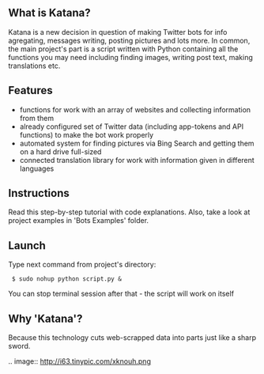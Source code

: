 What is Katana?
---------------
Katana is a new decision in question of making Twitter bots for info agregating, messages writing, posting pictures and lots more. In common, the main project's part is a script written with Python containing all the functions you may need including finding images, writing post text, making translations etc.

Features
--------
- functions for work with an array of websites and collecting information from them
- already configured set of Twitter data (including app-tokens and API functions) to make the bot work properly
- automated system for finding pictures via Bing Search and getting them on a hard drive full-sized
- connected translation library for work with information given in different languages

Instructions
------------
Read this step-by-step tutorial with code explanations. Also, take a look at project examples in 'Bots Examples' folder. 

Launch
------
Type next command from project's directory:

 <code> $ sudo nohup python script.py &</code>

You can stop terminal session after that - the script will work on itself

Why 'Katana'?
-------------
Because this technology cuts web-scrapped data into parts just like a sharp sword.

.. image:: http://i63.tinypic.com/xknouh.png

